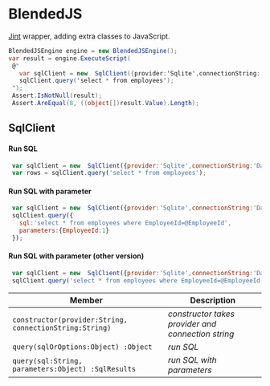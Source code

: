 # BlendedJS

[Jint](https://github.com/sebastienros/jint) wrapper, adding extra classes to JavaScript.

 ```cs
 BlendedJSEngine engine = new BlendedJSEngine();
 var result = engine.ExecuteScript(
  @"
    var sqlClient = new  SqlClient({provider:'Sqlite',connectionString:'Data Source = chinook.db;'});
    sqlClient.query('select * from employees');
  ");
  Assert.IsNotNull(result);
  Assert.AreEqual(8, ((object[])result.Value).Length);
```

                
 ## SqlClient
 #### Run SQL
 ```javascript
  var sqlClient = new  SqlClient({provider:'Sqlite',connectionString:'Data Source = chinook.db;'});
  var rows = sqlClient.query('select * from employees');
```

 #### Run SQL with parameter
 ```javascript
  var sqlClient = new  SqlClient({provider:'Sqlite',connectionString:'Data Source = chinook.db;'});
  sqlClient.query({
    sql:'select * from employees where EmployeeId=@EmployeeId', 
    parameters:{EmployeeId:1}
  });
```

 #### Run SQL with parameter (other version)
 ```javascript
  var sqlClient = new  SqlClient({provider:'Sqlite',connectionString:'Data Source = chinook.db;'});
  sqlClient.query('select * from employees where EmployeeId=@EmployeeId', {EmployeeId:1});
```

Member | Description
--- | ---
`constructor(provider:String, connectionString:String)` | *constructor takes provider and connection string*
`query(sqlOrOptions:Object) :Object` | *run SQL*
`query(sql:String, parameters:Object) :SqlResults` | *run SQL with parameters*
